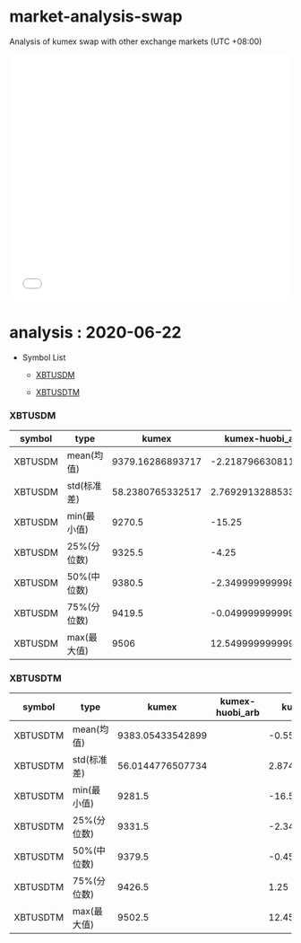 # market-analysis-swap
Analysis of kumex swap with other exchange markets (UTC +08:00)

<iframe width="100%" height="440" src="./data.html" frameborder="no" border="0" scrolling="no"></iframe>

# analysis : 2020-06-22
* Symbol List

  * [XBTUSDM](#xbtusdm)

  * [XBTUSDTM](#xbtusdtm)


### XBTUSDM

symbol|type|kumex|kumex-huobi_arb|kumex-okex_arb
---|---|---|---|---
XBTUSDM | mean(均值) | 9379.16286893717 | -2.2187966308118 | -2.4815793231104
XBTUSDM | std(标准差) | 58.2380765332517 | 2.76929132885336 | 3.71375538799233
XBTUSDM | min(最小值) | 9270.5 | -15.25 | -15
XBTUSDM | 25%(分位数) | 9325.5 | -4.25 | -5.34999999999854
XBTUSDM | 50%(中位数) | 9380.5 | -2.34999999999855 | -1.95000000000073
XBTUSDM | 75%(分位数) | 9419.5 | -0.0499999999992724 | 0.450000000000728
XBTUSDM | max(最大值) | 9506 | 12.5499999999993 | 8.95000000000073


### XBTUSDTM

symbol|type|kumex|kumex-huobi_arb|kumex-okex_arb
---|---|---|---|---
XBTUSDTM | mean(均值) | 9383.05433542899 |  | -0.554189177569799
XBTUSDTM | std(标准差) | 56.0144776507734 |  | 2.87422833344618
XBTUSDTM | min(最小值) | 9281.5 |  | -16.5499999999993
XBTUSDTM | 25%(分位数) | 9331.5 |  | -2.34999999999855
XBTUSDTM | 50%(中位数) | 9379.5 |  | -0.450000000000728
XBTUSDTM | 75%(分位数) | 9426.5 |  | 1.25
XBTUSDTM | max(最大值) | 9502.5 |  | 12.4500000000007

